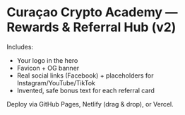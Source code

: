 # Curaçao Crypto Academy — Rewards & Referral Hub (v2)

Includes:
- Your logo in the hero
- Favicon + OG banner
- Real social links (Facebook) + placeholders for Instagram/YouTube/TikTok
- Invented, safe bonus text for each referral card

Deploy via GitHub Pages, Netlify (drag & drop), or Vercel.
